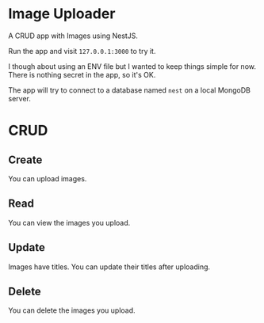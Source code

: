 # Image Uploader
A CRUD app with Images using NestJS.

Run the app and visit `127.0.0.1:3000` to try it.

I though about using an ENV file but I wanted to keep things simple for now. There is nothing secret in the app, so it's OK.

The app will try to connect to a database named `nest` on a local MongoDB server.

# CRUD
## Create
You can upload images.

## Read
You can view the images you upload.

## Update
Images have titles. You can update their titles after uploading.

## Delete
You can delete the images you upload.
